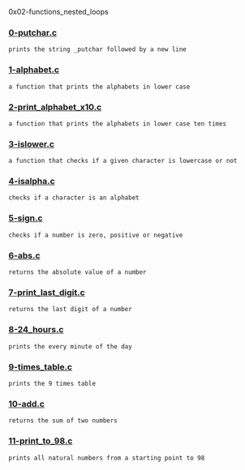 0x02-functions_nested_loops


### [0-putchar.c](./0-putchar.c)
```
prints the string _putchar followed by a new line
```


### [1-alphabet.c](./1-alphabet.c)
```
a function that prints the alphabets in lower case
```


### [2-print_alphabet_x10.c](./2-print_alphabet_x10.c)
```
a function that prints the alphabets in lower case ten times
```


### [3-islower.c](./3-islower.c)
```
a function that checks if a given character is lowercase or not
```


### [4-isalpha.c](./4-isalpha.c)
```
checks if a character is an alphabet
```


### [5-sign.c](./5-sign.c)
```
checks if a number is zero, positive or negative
```


### [6-abs.c](./6-abs.c)
```
returns the absolute value of a number
```


### [7-print_last_digit.c](./7-print_last_digit.c)
```
returns the last digit of a number
```


### [8-24_hours.c](./8-24_hours.c)
```
prints the every minute of the day
```


### [9-times_table.c](./9-times_table.c)
```
prints the 9 times table
```


### [10-add.c](./10-add.c)
```
returns the sum of two numbers
```


### [11-print_to_98.c](./11-print_to_98.c)
```
prints all natural numbers from a starting point to 98
```

